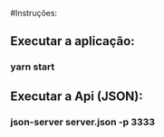 #Instruções:

## Executar a aplicação:

###  yarn start

## Executar a Api (JSON):

### json-server server.json -p 3333

